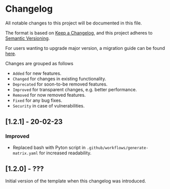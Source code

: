 # Changelog
All notable changes to this project will be documented in this file.

The format is based on [Keep a Changelog](https://keepachangelog.com/en/1.0.0/),
and this project adheres to [Semantic Versioning](https://semver.org/spec/v2.0.0.html).

For users wanting to upgrade major version, a migration guide can be found [here](MIGRATION_GUIDE.md).

Changes are grouped as follows
- `Added` for new features.
- `Changed` for changes in existing functionality.
- `Deprecated` for soon-to-be removed features.
- `Improved` for transparent changes, e.g. better performance.
- `Removed` for now removed features.
- `Fixed` for any bug fixes.
- `Security` in case of vulnerabilities.

## [1.2.1] - 20-02-23

### Improved
- Replaced bash with Pyton script in `.github/workflows/generate-matrix.yaml` for increased readability.

## [1.2.0] - ???
Initial version of the template when this changelog was introduced.
